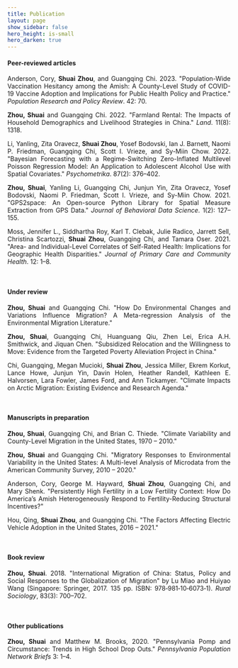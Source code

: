 ```yaml
---
title: Publication
layout: page
show_sidebar: false
hero_height: is-small
hero_darken: true
---
```


<!-- **\* indicates first author** -->
<!-- <i>\* indicates first author</i> -->
<!-- \* indicates first author -->

#### Peer-reviewed articles

<!-- This line makes sure the STATA icon for land rental paper will render -->
<!-- See doc here: https://icon-sets.iconify.design/vscode-icons/file-type-stata/ -->
<script src="https://code.iconify.design/iconify-icon/1.0.0-beta.3/iconify-icon.min.js"></script>

<!-- This line makes sure the Altmetric badges show on the website -->
<!-- See doc here: https://api.altmetric.com/embeds.html -->
<script type='text/javascript' src='https://d1bxh8uas1mnw7.cloudfront.net/assets/embed.js'></script>

<!-- See how to use Dimensions Badges: https://badge.dimensions.ai/ -->

<p align="justify">
	Anderson, Cory, <b>Shuai Zhou</b>, and Guangqing Chi. 2023. "Population-Wide Vaccination Hesitancy among the Amish: A County-Level Study of COVID-19 Vaccine Adoption and Implications for Public Health Policy and Practice." <i>Population Research and Policy Review</i>. 42: 70. &nbsp;
	<a href="/downloads/pubs/2023AmishCovidVacc.pdf" target="_blank" rel="noopener"><i class="far fa-file-pdf"></i></a> &nbsp;
	<a href="https://github.com/shuai-zhou/AmishCovidVaccineAdoption" target="_blank" rel="noopener"><i class="fab fa-github"></i></a>
	<span class="__dimensions_badge_embed__" data-doi="10.1007/s11113-023-09816-9" data-style="small_circle"></span><script async src="https://badge.dimensions.ai/badge.js" charset="utf-8"></script><div data-badge-popover="right" data-badge-type="donut" data-doi="10.1007/s11113-023-09816-9" class="altmetric-embed"></div>
</p>

<p align="justify">
	<b>Zhou, Shuai</b> and Guangqing Chi. 2022. "Farmland Rental: The Impacts of Household Demographics and Livelihood Strategies in China." <i>Land</i>. 11(8): 1318. &nbsp;
	<a href="https://www.mdpi.com/2073-445X/11/8/1318" target="_blank" rel="noopener"><i class="far fa-file-pdf"></i></a> &nbsp;
	<a href="/downloads/codes/LandRental.zip" target="_blank" rel="noopener"><iconify-icon icon="vscode-icons:file-type-stata"></iconify-icon></a>
	<span class="__dimensions_badge_embed__" data-doi="10.3390/land11081318" data-style="small_circle"></span><script async src="https://badge.dimensions.ai/badge.js" charset="utf-8"></script><div data-badge-popover="right" data-badge-type="donut" data-doi="10.3390/land11081318" class="altmetric-embed"></div>
</p>

<p align="justify">
	Li, Yanling, Zita Oravecz, <b>Shuai Zhou</b>, Yosef Bodovski, Ian J. Barnett, Naomi P. Friedman, Guangqing Chi, Scott I. Vrieze, and Sy-Miin Chow. 2022. "Bayesian Forecasting with a Regime-Switching Zero-Inflated Multilevel Poisson Regression Model: An Application to Adolescent Alcohol Use with Spatial Covariates." <i>Psychometrika</i>. 87(2): 376–402. &nbsp;
	<a href="https://link.springer.com/article/10.1007%2Fs11336-021-09831-9" target="_blank" rel="noopener"><i class="far fa-file-pdf"></i></a>
	<span class="__dimensions_badge_embed__" data-doi="10.1007/s11336-021-09831-9" data-style="small_circle"></span><script async src="https://badge.dimensions.ai/badge.js" charset="utf-8"></script><div data-badge-popover="right" data-badge-type="donut" data-doi="10.1007/s11336-021-09831-9" class="altmetric-embed"></div>
</p>

<p align="justify">
	<b>Zhou, Shuai</b>, Yanling Li, Guangqing Chi, Junjun Yin, Zita Oravecz, Yosef Bodovski, Naomi P. Friedman, Scott I. Vrieze, and Sy-Miin Chow. 2021. "GPS2space: An Open-source Python Library for Spatial Measure Extraction from GPS Data."  <i>Journal of Behavioral Data Science</i>. 1(2): 127–155. &nbsp;
	<a href="/downloads/pubs/2021GPS2space.pdf" target="_blank" rel="noopener"><i class="far fa-file-pdf"></i></a> &nbsp;
	<a href="/downloads/codes/2021GPS2space.pdf" target="_blank" rel="noopener"><i class="fab fa-python"></i></a> &nbsp;
	<a href="https://github.com/shuai-zhou/gps2space" target="_blank" rel="noopener"><i class="fab fa-github"></i></a>
	<span class="__dimensions_badge_embed__" data-doi="10.35566/jbds/v1n2/p5" data-style="small_circle"></span><script async src="https://badge.dimensions.ai/badge.js" charset="utf-8"></script><div data-badge-popover="right" data-badge-type="donut" data-doi="10.35566/jbds/v1n2/p5" class="altmetric-embed"></div>
</p>

<p align="justify">
	Moss, Jennifer L., Siddhartha Roy, Karl T. Clebak, Julie Radico, Jarrett Sell, Christina Scartozzi, <b>Shuai Zhou</b>, Guangqing Chi, and Tamara Oser. 2021. "Area- and Individual-Level Correlates of Self-Rated Health: Implications for Geographic Health Disparities." <i>Journal of Primary Care and Community Health</i>. 12: 1–8. &nbsp;
	<a href="/downloads/pubs/2021SelfRatedHealth.pdf" target="_blank" rel="noopener"><i class="far fa-file-pdf"></i></a>
	<span class="__dimensions_badge_embed__" data-doi="10.1177/21501327211039715" data-style="small_circle"></span><script async src="https://badge.dimensions.ai/badge.js" charset="utf-8"></script><div data-badge-popover="right" data-badge-type="donut" data-doi="10.1177/21501327211039715" class="altmetric-embed"></div>
</p>
<br>

#### Under review

<p align="justify">
	<b>Zhou, Shuai</b> and Guangqing Chi. "How Do Environmental Changes and Variations Influence Migration? A Meta-regression Analysis of the Environmental Migration Literature."
</p>

<p align="justify">
	<b>Zhou, Shuai</b>, Guangqing Chi, Huanguang Qiu, Zhen Lei, Erica A.H. Smithwick, and Jiquan Chen. "Subsidized Relocation and the Willingness to Move: Evidence from the Targeted Poverty Alleviation Project in China."
</p>

<p align="justify">
	Chi, Guangqing, Megan Mucioki, <b>Shuai Zhou</b>, Jessica Miller, Ekrem Korkut, Lance Howe, Junjun Yin, Davin Holen, Heather Randell, Kathleen E. Halvorsen, Lara Fowler, James Ford, and Ann Tickamyer. "Climate Impacts on Arctic Migration: Existing Evidence and Research Agenda."
</p>
<br>

#### Manuscripts in preparation

<p align="justify">
	<b>Zhou, Shuai</b>, Guangqing Chi, and Brian C. Thiede. "Climate Variability and County-Level Migration in the United States, 1970 – 2010."
</p>

<p align="justify">
	<b>Zhou, Shuai</b> and Guangqing Chi. "Migratory Responses to Environmental Variability in the United States: A Multi-level Analysis of Microdata from the American Community Survey, 2010 – 2020."
</p>

<p align="justify">
	Anderson, Cory, George M. Hayward, <b>Shuai Zhou</b>, Guangqing Chi, and Mary Shenk. "Persistently High Fertility in a Low Fertility Context: How Do America’s Amish Heterogeneously Respond to Fertility-Reducing Structural Incentives?"
</p>

<p align="justify">
	Hou, Qing, <b>Shuai Zhou</b>, and Guangqing Chi. "The Factors Affecting Electric Vehicle Adoption in the United States, 2016 – 2021."
</p>
<br>

#### Book review

<p align="justify">
	<b>Zhou, Shuai</b>. 2018. "International Migration of China: Status, Policy and Social Responses to the Globalization of Migration" by Lu Miao and Huiyao Wang (Singapore: Springer, 2017. 135 pp. ISBN: 978‐981‐10‐6073‐1). <i>Rural Sociology</i>, 83(3): 700–702. &nbsp;
	<a href="/downloads/pubs/2018InternationalMigChina.pdf" target="_blank" rel="noopener"><i class="far fa-file-pdf"></i></a>
	<span class="__dimensions_badge_embed__" data-doi="10.1111/ruso.12246" data-style="small_circle"></span><script async src="https://badge.dimensions.ai/badge.js" charset="utf-8"></script><div data-badge-popover="right" data-badge-type="donut" data-doi="10.1111/ruso.12246" class="altmetric-embed"></div>
</p>
<br>

#### Other publications

<p align="justify">
	<b>Zhou, Shuai</b> and Matthew M. Brooks, 2020. "Pennsylvania Pomp and Circumstance: Trends in High School Drop Outs." <i>Pennsylvania Population Network Briefs</i> 3: 1–4. &nbsp;
	<a href="/downloads/pubs/2020PennDropout.pdf" target="_blank" rel="noopener"><i class="far fa-file-pdf"></i></a>
</p>
<br>

